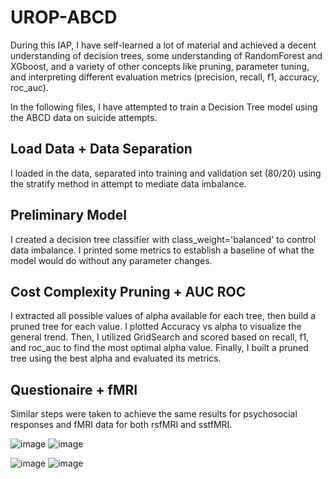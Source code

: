 # UROP-ABCD

During this IAP, I have self-learned a lot of material and achieved a decent understanding of decision trees, some understanding of RandomForest and XGboost, and a variety of other concepts like pruning, parameter tuning, and interpreting different evaluation metrics (precision, recall, f1, accuracy, roc_auc).

In the following files, I have attempted to train a Decision Tree model using the ABCD data on suicide attempts. 

## Load Data + Data Separation
I loaded in the data, separated into training and validation set (80/20) using the stratify method in attempt to mediate data imbalance.

## Preliminary Model
I created a decision tree classifier with class_weight='balanced' to control data imbalance. I printed some metrics to establish a baseline of what the model would do without any parameter changes.

## Cost Complexity Pruning + AUC ROC
I extracted all possible values of alpha available for each tree, then build a pruned tree for each value. I plotted Accuracy vs alpha to visualize the general trend. Then, I utilized GridSearch and scored based on recall, f1, and roc_auc to find the most optimal alpha value. Finally, I built a pruned tree using the best alpha and evaluated its metrics.

## Questionaire + fMRI
Similar steps were taken to achieve the same results for psychosocial responses and fMRI data for both rsfMRI and sstfMRI.

![image](https://github.com/user-attachments/assets/3de24e58-a213-41fe-850c-51b15fb5c7d8)
![image](https://github.com/user-attachments/assets/a379745d-9455-4a74-9c43-73e8b6bb37ba)

![image](https://github.com/user-attachments/assets/66eb7099-6358-4e4e-89b1-bb8c08c7a058)
![image](https://github.com/user-attachments/assets/1e19a664-4b1d-47ac-8811-ecd706fb5695)

